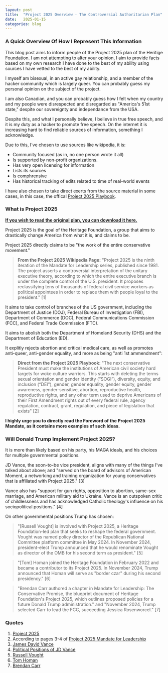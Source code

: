 ```yaml
---
layout: post
title:  "Project 2025 Overview - The Controversial Authoritarian Plan"
date:   2025-01-15
categories: blog
---
```


### A Quick Overview Of How I Represent This Information
This blog post aims to inform people of the Project 2025 plan of the Heritige Foundation. I am not attempting to alter your opinion, I aim to provide facts based on my own research I have done to the best of my ability using sources I have vetted to the best of my ability.

I myself am bisexual, in an active gay relationship, and a member of the hacker community which is largely queer. You can probably guess my personal opinion on the subject of the project. 

I am also Canadian, and you can probably guess how I felt when my country and my people were disrespected and disregarded as "America's 51st state," despite our sovereignty and independance from the USA.

Despite this, and what I personally believe, I believe in true free speech, and it is my duty as a hacker to promote free speech. On the internet it is increasing hard to find reliable sources of information, something I acknowledge.

Due to this, I've chosen to use sources like wikipedia, it is: 
- Community focused (as in, no one person wrote it all)
- Is supported by non-profit organizations.
- Has very open licensing for information
- Lists its sources
- Is comphrensive
- Has historical tracking of edits related to time of real-world events

I have also chosen to take direct exerts from the source material in some cases, in this case, the offical [Project 2025 Playbook](https://static.project2025.org/2025_MandateForLeadership_FULL.pdf).

### What is Project 2025
**[If you wish to read the original plan, you can download it here.](https://static.project2025.org/2025_MandateForLeadership_FULL.pdf)**

Project 2025 is the goal of the Heritage Foundation, a group that aims to drastically change America from what it is, and claims to be.

Project 2025 directly claims to be "the work of the entire conservative movement."

> **From the Project 2025 Wikipedia Page:** "Project 2025 is the ninth iteration of the Mandate for Leadership series, published since 1981. The project asserts a controversial interpretation of the unitary executive theory, according to which the entire executive branch is under the complete control of the U.S. president. It proposes reclassifying tens of thousands of federal civil service workers as political appointees in order to replace them with people loyal to the president." [1]

It aims to take control of branches of the US government, including the Department of Justice (DOJ), Federal Bureau of Investigation (FBI), Department of Commerce (DOC), Federal Communications Commission (FCC), and Federal Trade Commission (FTC).

It aims to abolish both the Department of Homeland Security (DHS) and the Department of Education (ED). 

It explitly rejects abortion and critical medical care, as well as promotes anti-queer, anti-gender equality, and more as being "anti 1st ammendment":

> **Direct from the Project 2025 Playbook:**
>"The next conservative President must make the institutions of American civil society hard targets for woke culture warriors. This starts with deleting the terms sexual orientation and gender identity (“SOGI”), diversity, equity, and inclusion (“DEI”), gender, gender equality, gender equity, gender awareness, gender-sensitive, abortion, reproductive health, reproductive rights, and any other term used to deprive Americans of their First Amendment rights out of every federal rule, agency regulation, contract, grant, regulation, and piece of legislation that exists" [2]

**I highly urge you to directly read the Foreword of the Project 2025 Mandate, as it contains more examples of such ideas.**

### Will Donald Trump Implement Project 2025?
It is more than likely based on his party, his MAGA ideals, and his choices for multiple governmental positions.

JD Vance, the soon-to-be vice president, aligns with many of the things I've talked about above; and "served on the board of advisors of American Moment, a networking and training organization for young conservatives that is affiliated with Project 2025." [3]

Vance also has "support for gun rights, opposition to abortion, same-sex marriage, and American military aid to Ukraine. Vance is an outspoken critic of childlessness and has acknowledged Catholic theology's influence on his sociopolitical positions." [4]

On other governmental positions Trump has chosen:

> "[Russell Vought] is involved with Project 2025, a Heritage Foundation-led plan that seeks to reshape the federal government. Vought was named policy director of the Republican National Committee platform committee in May 2024.
In November 2024, president-elect Trump announced that he would renominate Vought as director of the OMB for his second term as president." [5]

> "[Tom] Homan joined the Heritage Foundation in February 2022 and became a contributor to its Project 2025. In November 2024, Trump announced that Homan will serve as "border czar" during his second presidency." [6]

> "Brendan Carr authored a chapter in Mandate for Leadership: The Conservative Promise, the blueprint document of Heritage Foundation's Project 2025, which outlines proposed policies for a future Donald Trump administration." and "November 2024, Trump selected Carr to lead the FCC, succeeding Jessica Rosenworcel." [7]

### Quotes
1. [Project 2025](https://static.project2025.org/2025_MandateForLeadership_FULL.pdf)
2. According to pages 3-4 of [Project 2025 Mandate for Leadership](https://static.project2025.org/2025_MandateForLeadership_FULL.pdf)
3. [James David Vance](https://en.wikipedia.org/wiki/JD_Vance)
4. [Political Positions of JD Vance](https://en.wikipedia.org/wiki/Political_positions_of_JD_Vance)
5. [Russell Vought](https://en.wikipedia.org/wiki/Russell_Vought)
6. [Tom Homan](https://en.wikipedia.org/wiki/Tom_Homan)
7. [Brendan Carr](https://en.wikipedia.org/wiki/Brendan_Carr_(lawyer))